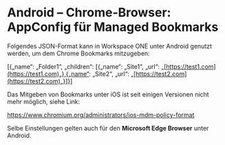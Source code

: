 # Android – Chrome-Browser: AppConfig für Managed Bookmarks

Folgendes JSON-Format kann in Workspace ONE unter Android genutzt werden, um dem Chrome Bookmarks mitzugeben:

\[{„name“: „Folder1“, „children“: \[{„name“: „Site1“, „url“: „[https://test1.com](https://test1.com)„},{„name“: „Site2“, „url“: „[https://test2.com](https://test2.com)„}]}]

Das Mitgeben von Bookmarks unter iOS ist seit einigen Versionen nicht mehr möglich, siehe Link:

https://www.chromium.org/administrators/ios-mdm-policy-format

Selbe Einstellungen gelten auch für den **Microsoft Edge Browser** unter Android.
